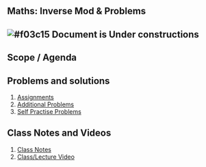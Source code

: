 
## Maths: Inverse Mod & Problems

## ![#f03c15](https://placehold.co/15x15/f03c15/f03c15.png) Document is Under constructions

## Scope / Agenda
  

## Problems and solutions

1. [Assignments]()
2. [Additional Problems]()
3. [Self Practise Problems]()

## Class Notes and Videos

1. [Class Notes](../../self/DSA%204.2/Maths%20Inverse%20Mod%20&%20Problems.md)
2. [Class/Lecture Video](https://youtu.be/v5wOFycsj50)